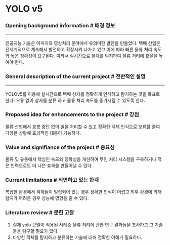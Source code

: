 # YOLO v5
### Opening background information # 배경 정보 <hr>
인공지능 기술은 이미지와 영상처리 분야에서 유의미한 발전을 만들었다.
택배 산업은 전세계적으로 계속해서 발전하고 확장시켜 나가고 있고 이에 따라 빠른 물류 처리 속도와 높은 정확성이 요구된다. 따라서 실시간으로 물체를 탐지하여 물류 처리에 효율을 높여야 한다.

### General description of the current project # 전반적인 설명 <hr>
YOLOv5를 이용해 실시간으로 택배 상자를 정확하게 인식하고 탐지하는 것을 목표로 한다. 오류 없이 상자를 분류 하고 물류 처리 속도를 증가시킬 수 있도록 한다.

### Proposed idea for enhancements to the project # 강점
물류 산업에서 흐름 중단 없이 일을 처리할 수 있고 정확한 객체 인식으로 오류를 줄여 다양한 상황에 효과적인 대응이 가능하다.

### Value and signifiance of the project # 중요성
물류 및 유통에서 핵심인 속도와 정확성을 개선하여 무인 처리 시스템을 구축하거나 적은 인력으로도 더 나은 효과를 만들어낼 수 있다.

### Current limitations # 직면하고 있는 한계
복잡한 환경에서 객체들이 밀집되어 있는 경우 정확한 인식이 어렵고 외부 환경에 의해 탐지가 어려운 경우 성능에 영향을 줄 수 있다.

### Literature review # 문헌 고찰
1. 실제 yolo 모델이 적용된 사례중 물류 처리에 관한 연구 결과들을 조사하고 그 기술들을 탐구할 필요가 있다.
2. 다양한 객체를 탐지하고 분류하는 기술에 대해 정확한 이해가 필요하다.

